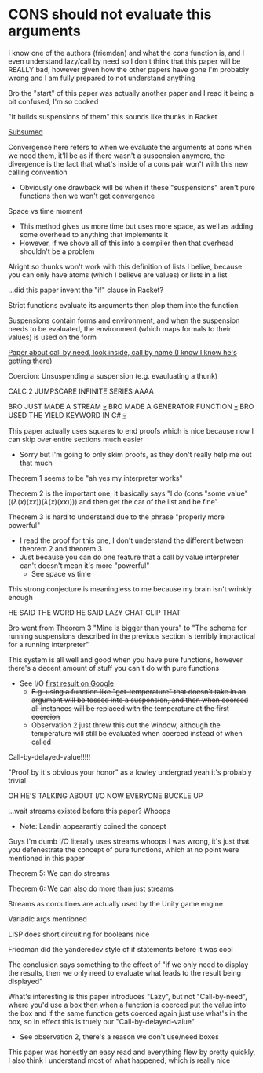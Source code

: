 # CONS should not evaluate this arguments

I know one of the authors (friemdan) and what the cons function is, and I even understand lazy/call by need so I don't think that this paper will be REALLY bad, however given how the other papers have gone I'm probably wrong and I am fully prepared to not understand anything

Bro the "start" of this paper was actually another paper and I read it being a bit confused, I'm so cooked

"It builds suspensions of them" this sounds like thunks in Racket

[Subsumed](https://i.ytimg.com/vi/bXYNDTKA0aA/maxresdefault.jpg)

Convergence here refers to when we evaluate the arguments at cons when we need them, it'll be as if there wasn't a suspension anymore, the divergence is the fact that what's inside of a cons pair won't with this new calling convention
- Obviously one drawback will be when if these "suspensions" aren't pure functions then we won't get convergence

Space vs time moment
- This method gives us more time but uses more space, as well as adding some overhead to anything that implements it
- However, if we shove all of this into a compiler then that overhead shouldn't be a problem

Alright so thunks won't work with this definition of lists I belive, because you can only have atoms (which I believe are values) or lists in a list

...did this paper invent the "if" clause in Racket?

Strict functions evaluate its arguments then plop them into the function

Suspensions contain forms and environment, and when the suspension needs to be evaluated, the environment (which maps formals to their values) is used on the form

[Paper about call by need, look inside, call by name (I know I know he's getting there)](https://encrypted-tbn0.gstatic.com/images?q=tbn:ANd9GcQ9YY78CrzfBqLeDgMc-AXW_JOzm2_waKi-rw&s)

Coercion: Unsuspending a suspension (e.g. evauluating a thunk)

CALC 2 JUMPSCARE INFINITE SERIES AAAA

BRO JUST MADE A STREAM [💀](https://www.youtube.com/watch?v=vcZRDvh3ddE) BRO MADE A GENERATOR FUNCTION [💀](https://www.youtube.com/watch?v=vcZRDvh3ddE) BRO USED THE YIELD KEYWORD IN C# [💀](https://www.youtube.com/watch?v=vcZRDvh3ddE)

This paper actually uses squares to end proofs which is nice because now I can skip over entire sections much easier
- Sorry but I'm going to only skim proofs, as they don't really help me out that much

Theorem 1 seems to be "ah yes my interpreter works"

Theorem 2 is the important one, it basically says "I do (cons "some value" $((\lambda (x) (x x)) (\lambda (x) (x x)))$) and then get the car of the list and be fine"

Theorem 3 is hard to understand due to the phrase "properly more powerful"
- I read the proof for this one, I don't understand the different between theorem 2 and theorem 3
- Just because you can do one feature that a call by value interpreter can't doesn't mean it's more "powerful"
    - See space vs time

This strong conjecture is meaningless to me because my brain isn't wrinkly enough

HE SAID THE WORD HE SAID LAZY CHAT CLIP THAT

Bro went from Theorem 3 "Mine is bigger than yours" to "The scheme for running suspensions described in the previous section is terribly impractical for a running interpreter"

This system is all well and good when you have pure functions, however there's a decent amount of stuff you can't do with pure functions
- See I/O [first result on Google](https://stackoverflow.com/questions/46721414/pure-functions-and-i-o)
    - ~~E.g. using a function like "get-temperature" that doesn't take in an argument will be tossed into a suspension, and then when coerced all instances will be replaced with the temperature at the first coercion~~
    - Observation 2 just threw this out the window, although the temperature will still be evaluated when coerced instead of when called

Call-by-delayed-value!!!!!

"Proof by it's obvious your honor" as a lowley undergrad yeah it's probably trivial

OH HE'S TALKING ABOUT I/O NOW EVERYONE BUCKLE UP

...wait streams existed before this paper? Whoops
- Note: Landin appearantly coined the concept

Guys I'm dumb I/O literally uses streams whoops I was wrong, it's just that you defenestrate the concept of pure functions, which at no point were mentioned in this paper

Theorem 5: We can do streams

Theorem 6: We can also do more than just streams 

Streams as coroutines are actually used by the Unity game engine

Variadic args mentioned

LISP does short circuiting for booleans nice

Friedman did the yanderedev style of if statements before it was cool

The conclusion says something to the effect of "if we only need to display the results, then we only need to evaluate what leads to the result being displayed"

What's interesting is this paper introduces "Lazy", but not "Call-by-need", where you'd use a box then when a function is coerced put the value into the box and if the same function gets coerced again just use what's in the box, so in effect this is truely our "Call-by-delayed-value"
- See observation 2, there's a reason we don't use/need boxes

This paper was honestly an easy read and everything flew by pretty quickly, I also think I understand most of what happened, which is really nice